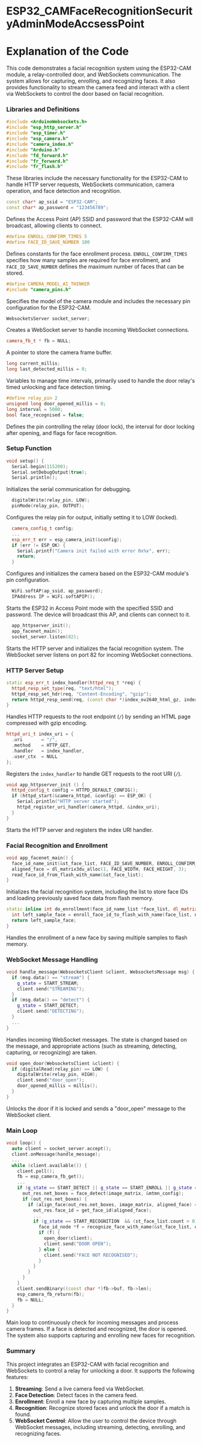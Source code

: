 # ESP32_CAMFaceRecognitionSecurityAdminModeAccsessPoint
# Explanation of the Code

This code demonstrates a facial recognition system using the ESP32-CAM module, a relay-controlled door, and WebSockets communication. The system allows for capturing, enrolling, and recognizing faces. It also provides functionality to stream the camera feed and interact with a client via WebSockets to control the door based on facial recognition.

### Libraries and Definitions

```cpp
#include <ArduinoWebsockets.h>
#include "esp_http_server.h"
#include "esp_timer.h"
#include "esp_camera.h"
#include "camera_index.h"
#include "Arduino.h"
#include "fd_forward.h"
#include "fr_forward.h"
#include "fr_flash.h"
```
These libraries include the necessary functionality for the ESP32-CAM to handle HTTP server requests, WebSockets communication, camera operation, and face detection and recognition.

```cpp
const char* ap_ssid = "ESP32-CAM";
const char* ap_password = "123456789";
```
Defines the Access Point (AP) SSID and password that the ESP32-CAM will broadcast, allowing clients to connect.

```cpp
#define ENROLL_CONFIRM_TIMES 5
#define FACE_ID_SAVE_NUMBER 100
```
Defines constants for the face enrollment process. `ENROLL_CONFIRM_TIMES` specifies how many samples are required for face enrollment, and `FACE_ID_SAVE_NUMBER` defines the maximum number of faces that can be stored.

```cpp
#define CAMERA_MODEL_AI_THINKER
#include "camera_pins.h"
```
Specifies the model of the camera module and includes the necessary pin configuration for the ESP32-CAM.

```cpp
WebsocketsServer socket_server;
```
Creates a WebSocket server to handle incoming WebSocket connections.

```cpp
camera_fb_t * fb = NULL;
```
A pointer to store the camera frame buffer.

```cpp
long current_millis;
long last_detected_millis = 0;
```
Variables to manage time intervals, primarily used to handle the door relay's timed unlocking and face detection timing.

```cpp
#define relay_pin 2
unsigned long door_opened_millis = 0;
long interval = 5000;
bool face_recognised = false;
```
Defines the pin controlling the relay (door lock), the interval for door locking after opening, and flags for face recognition.

### Setup Function

```cpp
void setup() {
  Serial.begin(115200);
  Serial.setDebugOutput(true);
  Serial.println();
```
Initializes the serial communication for debugging.

```cpp
  digitalWrite(relay_pin, LOW);
  pinMode(relay_pin, OUTPUT);
```
Configures the relay pin for output, initially setting it to LOW (locked).

```cpp
  camera_config_t config;
  ...
  esp_err_t err = esp_camera_init(&config);
  if (err != ESP_OK) {
    Serial.printf("Camera init failed with error 0x%x", err);
    return;
  }
```
Configures and initializes the camera based on the ESP32-CAM module's pin configuration.

```cpp
  WiFi.softAP(ap_ssid, ap_password);
  IPAddress IP = WiFi.softAPIP();
```
Starts the ESP32 in Access Point mode with the specified SSID and password. The device will broadcast this AP, and clients can connect to it.

```cpp
  app_httpserver_init();
  app_facenet_main();
  socket_server.listen(82);
```
Starts the HTTP server and initializes the facial recognition system. The WebSocket server listens on port 82 for incoming WebSocket connections.

### HTTP Server Setup

```cpp
static esp_err_t index_handler(httpd_req_t *req) {
  httpd_resp_set_type(req, "text/html");
  httpd_resp_set_hdr(req, "Content-Encoding", "gzip");
  return httpd_resp_send(req, (const char *)index_ov2640_html_gz, index_ov2640_html_gz_len);
}
```
Handles HTTP requests to the root endpoint (`/`) by sending an HTML page compressed with gzip encoding.

```cpp
httpd_uri_t index_uri = {
  .uri       = "/",
  .method    = HTTP_GET,
  .handler   = index_handler,
  .user_ctx  = NULL
};
```
Registers the `index_handler` to handle GET requests to the root URI (`/`).

```cpp
void app_httpserver_init () {
  httpd_config_t config = HTTPD_DEFAULT_CONFIG();
  if (httpd_start(&camera_httpd, &config) == ESP_OK) {
    Serial.println("HTTP server started");
    httpd_register_uri_handler(camera_httpd, &index_uri);
  }
}
```
Starts the HTTP server and registers the index URI handler.

### Facial Recognition and Enrollment

```cpp
void app_facenet_main() {
  face_id_name_init(&st_face_list, FACE_ID_SAVE_NUMBER, ENROLL_CONFIRM_TIMES);
  aligned_face = dl_matrix3du_alloc(1, FACE_WIDTH, FACE_HEIGHT, 3);
  read_face_id_from_flash_with_name(&st_face_list);
}
```
Initializes the facial recognition system, including the list to store face IDs and loading previously saved face data from flash memory.

```cpp
static inline int do_enrollment(face_id_name_list *face_list, dl_matrix3d_t *new_id) {
  int left_sample_face = enroll_face_id_to_flash_with_name(face_list, new_id, st_name.enroll_name);
  return left_sample_face;
}
```
Handles the enrollment of a new face by saving multiple samples to flash memory.

### WebSocket Message Handling

```cpp
void handle_message(WebsocketsClient &client, WebsocketsMessage msg) {
  if (msg.data() == "stream") {
    g_state = START_STREAM;
    client.send("STREAMING");
  }
  if (msg.data() == "detect") {
    g_state = START_DETECT;
    client.send("DETECTING");
  }
  ...
}
```
Handles incoming WebSocket messages. The state is changed based on the message, and appropriate actions (such as streaming, detecting, capturing, or recognizing) are taken.

```cpp
void open_door(WebsocketsClient &client) {
  if (digitalRead(relay_pin) == LOW) {
    digitalWrite(relay_pin, HIGH);
    client.send("door_open");
    door_opened_millis = millis();
  }
}
```
Unlocks the door if it is locked and sends a "door_open" message to the WebSocket client.

### Main Loop

```cpp
void loop() {
  auto client = socket_server.accept();
  client.onMessage(handle_message);
  ...
  while (client.available()) {
    client.poll();
    fb = esp_camera_fb_get();
    ...
    if (g_state == START_DETECT || g_state == START_ENROLL || g_state == START_RECOGNITION) {
      out_res.net_boxes = face_detect(image_matrix, &mtmn_config);
      if (out_res.net_boxes) {
        if (align_face(out_res.net_boxes, image_matrix, aligned_face) == ESP_OK) {
          out_res.face_id = get_face_id(aligned_face);
          ...
          if (g_state == START_RECOGNITION  && (st_face_list.count > 0)) {
            face_id_node *f = recognize_face_with_name(&st_face_list, out_res.face_id);
            if (f) {
              open_door(client);
              client.send("DOOR OPEN");
            } else {
              client.send("FACE NOT RECOGNISED");
            }
          }
        }
      }
    }
    client.sendBinary((const char *)fb->buf, fb->len);
    esp_camera_fb_return(fb);
    fb = NULL;
  }
}
```
Main loop to continuously check for incoming messages and process camera frames. If a face is detected and recognized, the door is opened. The system also supports capturing and enrolling new faces for recognition.

### Summary

This project integrates an ESP32-CAM with facial recognition and WebSockets to control a relay for unlocking a door. It supports the following features:
1. **Streaming**: Send a live camera feed via WebSocket.
2. **Face Detection**: Detect faces in the camera feed.
3. **Enrollment**: Enroll a new face by capturing multiple samples.
4. **Recognition**: Recognize stored faces and unlock the door if a match is found.
5. **WebSocket Control**: Allow the user to control the device through WebSocket messages, including streaming, detecting, enrolling, and recognizing faces.

